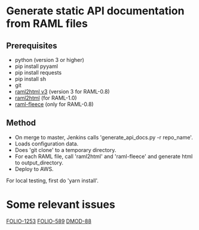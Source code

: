 # Generate static API documentation from RAML files

## Prerequisites

- python (version 3 or higher)
- pip install pyyaml
- pip install requests
- pip install sh
- git
- [raml2html v3](https://github.com/raml2html/raml2html) (version 3 for RAML-0.8)
- [raml2html](https://github.com/raml2html/raml2html) (for RAML-1.0)
- [raml-fleece](https://github.com/janrain/raml-fleece) (only for RAML-0.8)

## Method

- On merge to master, Jenkins calls 'generate_api_docs.py -r repo_name'.
- Loads configuration data.
- Does 'git clone' to a temporary directory.
- For each RAML file, call 'raml2html' and 'raml-fleece'
  and generate html to output_directory.
- Deploy to AWS.

For local testing, first do 'yarn install'.

# Some relevant issues

[FOLIO-1253](https://issues.folio.org/browse/FOLIO-1253)
[FOLIO-589](https://issues.folio.org/browse/FOLIO-589)
[DMOD-88](https://issues.folio.org/browse/DMOD-88)
